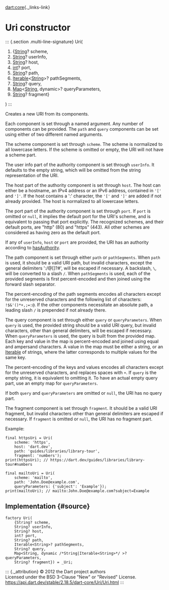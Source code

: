 [dart:core](../../dart-core/dart-core-library){._links-link}

Uri constructor
===============

::: {.section .multi-line-signature}
Uri(

1.  {[String](../string-class)? scheme,
2.  [String](../string-class)? userInfo,
3.  [String](../string-class)? host,
4.  [int](../int-class)? port,
5.  [String](../string-class)? path,
6.  [Iterable](../iterable-class)\<[String](../string-class)\>?
    pathSegments,
7.  [String](../string-class)? query,
8.  [Map](../map-class)\<[String](../string-class), dynamic\>?
    queryParameters,
9.  [String](../string-class)? fragment}

)
:::

Creates a new URI from its components.

Each component is set through a named argument. Any number of components
can be provided. The `path` and `query` components can be set using
either of two different named arguments.

The scheme component is set through `scheme`. The scheme is normalized
to all lowercase letters. If the scheme is omitted or empty, the URI
will not have a scheme part.

The user info part of the authority component is set through `userInfo`.
It defaults to the empty string, which will be omitted from the string
representation of the URI.

The host part of the authority component is set through `host`. The host
can either be a hostname, an IPv4 address or an IPv6 address, contained
in `'['` and `']'`. If the host contains a \':\' character, the `'['`
and `']'` are added if not already provided. The host is normalized to
all lowercase letters.

The port part of the authority component is set through `port`. If
`port` is omitted or `null`, it implies the default port for the URI\'s
scheme, and is equivalent to passing that port explicitly. The
recognized schemes, and their default ports, are \"http\" (80) and
\"https\" (443). All other schemes are considered as having zero as the
default port.

If any of `userInfo`, `host` or `port` are provided, the URI has an
authority according to [hasAuthority](hasauthority).

The path component is set through either `path` or `pathSegments`. When
`path` is used, it should be a valid URI path, but invalid characters,
except the general delimiters \':/@\[\]?\#\', will be escaped if
necessary. A backslash, `\`, will be converted to a slash `/`. When
`pathSegments` is used, each of the provided segments is first
percent-encoded and then joined using the forward slash separator.

The percent-encoding of the path segments encodes all characters except
for the unreserved characters and the following list of characters:
`!$&'()*+,;=:@`. If the other components necessitate an absolute path, a
leading slash `/` is prepended if not already there.

The query component is set through either `query` or `queryParameters`.
When `query` is used, the provided string should be a valid URI query,
but invalid characters, other than general delimiters, will be escaped
if necessary. When `queryParameters` is used, the query is built from
the provided map. Each key and value in the map is percent-encoded and
joined using equal and ampersand characters. A value in the map must be
either a string, or an [Iterable](../iterable-class) of strings, where
the latter corresponds to multiple values for the same key.

The percent-encoding of the keys and values encodes all characters
except for the unreserved characters, and replaces spaces with `+`. If
`query` is the empty string, it is equivalent to omitting it. To have an
actual empty query part, use an empty map for `queryParameters`.

If both `query` and `queryParameters` are omitted or `null`, the URI has
no query part.

The fragment component is set through `fragment`. It should be a valid
URI fragment, but invalid characters other than general delimiters are
escaped if necessary. If `fragment` is omitted or `null`, the URI has no
fragment part.

Example:

``` {.language-dart data-language="dart"}
final httpsUri = Uri(
    scheme: 'https',
    host: 'dart.dev',
    path: 'guides/libraries/library-tour',
    fragment: 'numbers');
print(httpsUri); // https://dart.dev/guides/libraries/library-tour#numbers

final mailtoUri = Uri(
    scheme: 'mailto',
    path: 'John.Doe@example.com',
    queryParameters: {'subject': 'Example'});
print(mailtoUri); // mailto:John.Doe@example.com?subject=Example
```

Implementation {#source}
--------------

``` {.language-dart data-language="dart"}
factory Uri(
    {String? scheme,
    String? userInfo,
    String? host,
    int? port,
    String? path,
    Iterable<String>? pathSegments,
    String? query,
    Map<String, dynamic /*String|Iterable<String>*/ >? queryParameters,
    String? fragment}) = _Uri;
```

::: {._attribution}
© 2012 the Dart project authors\
Licensed under the BSD 3-Clause \"New\" or \"Revised\" License.\
<https://api.dart.dev/stable/2.18.5/dart-core/Uri/Uri.html>
:::
